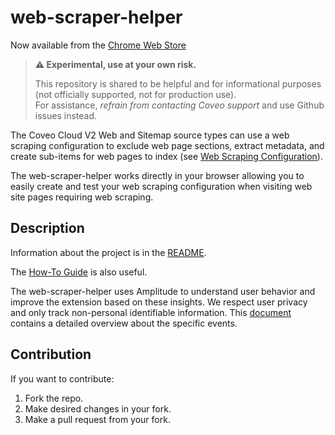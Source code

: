# web-scraper-helper

Now available from the [Chrome Web Store](https://chrome.google.com/webstore/detail/web-scraper-helper-for-co/demelhhhnkocnphihjbhpafjnknknkdf?hl=en-US)

> **:warning: Experimental, use at your own risk.**
>
> This repository is shared to be helpful and for informational purposes (not officially supported, not for production use).  
> For assistance, _refrain from contacting Coveo support_ and use Github issues instead.

The Coveo Cloud V2 Web and Sitemap source types can use a web scraping configuration to exclude web page sections, extract metadata, and create sub-items for web pages to index (see [Web Scraping Configuration](https://docs.coveo.com/en/mc1f3573/index-content/web-scraping-configuration)).

The web-scraper-helper works directly in your browser allowing you to easily create and test your web scraping configuration when visiting web site pages requiring web scraping.

## Description

Information about the project is in the [README](chrome_extension/README.md).

The [How-To Guide](docs/howto.md) is also useful.

The web-scraper-helper uses Amplitude to understand user behavior and improve the extension based on these insights. We respect user privacy and only track non-personal identifiable information. This [document](docs/amplitude_taxonomy.md) contains a detailed overview about the specific events.

## Contribution

If you want to contribute:

1. Fork the repo.
1. Make desired changes in your fork.
1. Make a pull request from your fork.

